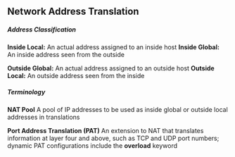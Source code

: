 ## Network Address Translation

##### Address Classification

**Inside Local:** An actual address assigned to an inside host
**Inside Global:** An inside address seen from the outside

**Outside Global:** An actual address assigned to an outside host
**Outside Local:** An outside address seen from the inside


##### Terminology

**NAT Pool**
A pool of IP addresses to be used as inside global or outside local addresses in translations

**Port Address Translation (PAT)**
An extension to NAT that translates information at layer four and above, such as TCP and UDP port numbers; dynamic PAT configurations include the **overload** keyword

